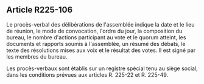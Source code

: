 Article R225-106
----
Le procès-verbal des délibérations de l'assemblée indique la date et le lieu de
réunion, le mode de convocation, l'ordre du jour, la composition du bureau, le
nombre d'actions participant au vote et le quorum atteint, les documents et
rapports soumis à l'assemblée, un résumé des débats, le texte des résolutions
mises aux voix et le résultat des votes. Il est signé par les membres du bureau.

Les procès-verbaux sont établis sur un registre spécial tenu au siège social,
dans les conditions prévues aux articles R. 225-22 et R. 225-49.
